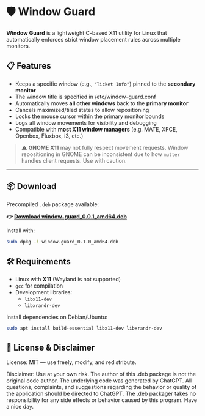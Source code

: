 # 🛡️ Window Guard

**Window Guard** is a lightweight C-based X11 utility for Linux that automatically enforces strict window placement rules across multiple monitors.

## 📋 Features

- Keeps a specific window (e.g., `"Ticket Info"`) pinned to the **secondary monitor**
- The window title is specified in /etc/window-guard.conf
- Automatically moves **all other windows** back to the **primary monitor**
- Cancels maximized/tiled states to allow repositioning
- Locks the mouse cursor within the primary monitor bounds
- Logs all window movements for visibility and debugging
- Compatible with **most X11 window managers** (e.g. MATE, XFCE, Openbox, Fluxbox, i3, etc.)

> ⚠️ **GNOME X11** may not fully respect movement requests. Window repositioning in GNOME can be inconsistent due to how `mutter` handles client requests. Use with caution.

---

## 📦 Download

Precompiled `.deb` package available:

**👉 [Download window-guard_0.0.1_amd64.deb](https://github.com/vitich/window-guard/releases/download/0.0.1/window-guard_0.0.1_amd64.deb)**

Install with:

```bash
sudo dpkg -i window-guard_0.1.0_amd64.deb
```

## 🛠 Requirements

- Linux with **X11** (Wayland is not supported)
- `gcc` for compilation
- Development libraries:
  - `libx11-dev`
  - `libxrandr-dev`

Install dependencies on Debian/Ubuntu:

```bash
sudo apt install build-essential libx11-dev libxrandr-dev
```

## 📄 License & Disclaimer

License: MIT — use freely, modify, and redistribute.

Disclaimer:
Use at your own risk.
The author of this .deb package is not the original code author.
The underlying code was generated by ChatGPT.
All questions, complaints, and suggestions regarding the behavior or quality of the application should be directed to ChatGPT.
The .deb packager takes no responsibility for any side effects or behavior caused by this program.
Have a nice day.
